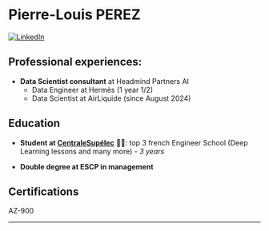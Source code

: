 # Pierre-Louis PEREZ 

[![LinkedIn](https://img.shields.io/badge/My_LinkedIn-blue?style=for-the-badge&logo=linkedin&logoColor=white)](https://www.linkedin.com/in/pierre-louis-perez/)

## Professional experiences:

- **Data Scientist consultant** at Headmind Partners AI
    - Data Engineer at Hermès (1 year 1/2)
    - Data Scientist at AirLiquide (since August 2024) 

## Education

- **Student at [**CentraleSupélec**](https://www.centralesupelec.fr/)** :man_student:: top 3 french Engineer School (Deep Learning lessons and many more) - *3 years*

- **Double degree at ESCP in management**


## Certifications

AZ-900

---
